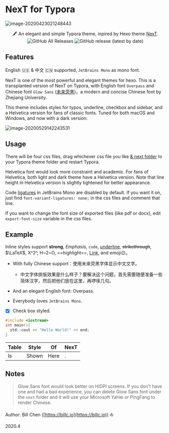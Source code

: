 # NexT for Typora

![image-20200423021248443](https://billc.oss-cn-shanghai.aliyuncs.com/img/2020-04-23-image-20200423021248443.png)

<p align="center">🖋 An elegant and simple Typora theme, inpired by Hexo theme <a href = 'https://github.com/theme-next/hexo-theme-next'>NexT</a>.
    <br /><img alt="GitHub All Releases" src="https://img.shields.io/github/downloads/BillChen2K/typora-theme-next/total?style=flat">  <img alt="GitHub release (latest by date)" src="https://img.shields.io/github/v/release/BillChen2K/typora-theme-next"></p>

## Features

English 🇺🇸 & 中文 🇨🇳 supported, `JetBrains Mono` as mono font. 

NexT is one of the most powerful and elegant themes for hexo. This is a transplanted version of NexT on Typora, with English font `Overpass` and Chinese font `Glow Sans` ([未来荧黑](https://github.com/welai/glow-sans))，a modern and concise Chinese font by Zhejiang University.

This theme includes styles for typos, underline, checkbox and sidebar, and a Helvetica version for fans of classic fonts. Tuned for both macOS and Windows, and now with a dark version:

![image-20200529142243531](https://billc.oss-cn-shanghai.aliyuncs.com/img/2020-05-29-yvVEHP.png)

## Usage

There will be four css files, drag whichever css file you like <u>& next folder</u> to your Typora theme folder and restart Typora.

Helvetica font would look more constraint and academic. For fans of Helvetica, both light and dark theme have a Helvetica version. Note that line height in Helvetica version is slightly tightened for better appearance.

Code [ligatures](https://www.jetbrains.com/lp/mono/)  in JetBrains Mono are disabled by default. If you want it on, just find  `font-variant-ligatures: none;` in the css files and comment that line.

If you want to change the font size of exported files (like pdf or docx), edit `export-font-size` variable in the css files.

## Example

Inline styles support **strong**, *Emphasis*, `code`, <u>underline</u>, ~~strikethrough~~, $\LaTeX$, X^2^, H~2~O, ==highlight==, [Link](typora.io), and emoji😉。

- With fully Chinese support：使用未来荧黑字体显示中文文字。
  
  - 中文字体排版效果是什么样子？要解决这个问题，首先需要随便准备一些简体汉字，然后把他们放在这里，再啰嗦几句。
- And an elegant English font: Overpass.
- Everybody loves `JetBrains Mono`.
- [x] Check box styled.

```c
#include <iostream>
int main(){
  std::cout << "Hello World!" << end;
}
```

| Table | Style | Of   | NexT |
| ----- | ----- | ---- | ---- |
| Is    | Shown | Here | .    |

## Notes

> Glow Sans font would look better on HiDPI screens. If you don’t have one and had a bad experience, you can delete Glow Sans font under the `next` folder and it will use your Microsoft YaHei or PingFang to render Chinese. 

Author: Bill Chen ([https://billc.io](https://billc.io)) ⛵️

2020.4